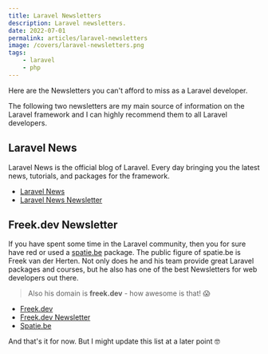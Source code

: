 ```yaml
---
title: Laravel Newsletters
description: Laravel newsletters.
date: 2022-07-01
permalink: articles/laravel-newsletters
image: /covers/laravel-newsletters.png
tags: 
    - laravel
    - php
---
```


Here are the Newsletters you can't afford to miss as a Laravel developer.

<!-- more -->

The following two newsletters are my main source of information on the Laravel framework and I can highly recommend them to all Laravel developers.

## Laravel News

Laravel News is the official blog of Laravel. Every day bringing you the latest news, tutorials, and packages for the framework.

* [Laravel News](https://laravel-news.com)
* [Laravel News Newsletter](https://laravel-news.com/newsletter)

## Freek.dev Newsletter

If you have spent some time in the Laravel community, then you for sure have red or used a [spatie.be](https://spatie.be) package. The public figure of spatie.be is Freek van der Herten. Not only does he and his team provide great Laravel packages and courses, but he also has one of the best Newsletters for web developers out there.

> Also his domain is **freek.dev** - how awesome is that! 😱

* [Freek.dev](https://freek.dev)
* [Freek.dev Newsletter](https://freek.dev/newsletter)
* [Spatie.be](https://spatie.be)

And that's it for now. But I might update this list at a later point 🤓